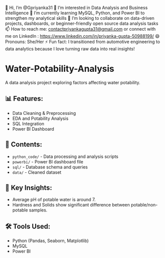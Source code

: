 👋 Hi, I’m @Gpriyanka31 
👀 I’m interested in Data Analysis and Business Intelligence 
🌱 I’m currently learning MySQL, Python, and Power BI to strengthen my analytical skills 
💞️ I’m looking to collaborate on data-driven projects, dashboards, or beginner-friendly open source data analysis tasks 
📫 How to reach me: contactpriyankagupta31@gmail.com 
or connect with me on LinkedIn : https://www.linkedin.com/in/priyanka-gupta-50988199/ 
😄 Pronouns: She/Her 
⚡ Fun fact: I transitioned from automotive engineering to data analytics because I love turning raw data into real insights!


# Water-Potability-Analysis
A data analysis project exploring factors affecting water potability.

## 📊 Features:
- Data Cleaning & Preprocessing
- EDA and Potability Analysis
- SQL Integration
- Power BI Dashboard

## 📁 Contents:
- `python_code/` - Data processing and analysis scripts
- `powerbi/` - Power BI dashboard file
- `sql/` - Database schema and queries
- `data/` - Cleaned dataset

## 📌 Key Insights:
- Average pH of potable water is around 7.
- Hardness and Solids show significant difference between potable/non-potable samples.

## 🛠️ Tools Used:
- Python (Pandas, Seaborn, Matplotlib)
- MySQL
- Power BI
